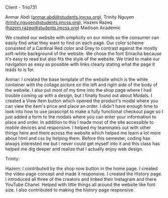 Client - Trio731

Anmar Abdi (anmar.abdi@students.jmcss.org), Trinity Nguyen (trinity.nguyen@students.jmcss.org), Hazem Razeq (hazem.razeq@students.jmcss.org)
Madison Academic


We created our website with simplicity on our minds so the consumer can easily find what they want to find on each page.
Our color scheme consisted of a Cardinal Red color and Grey to contrast against the mostly soft-white background of the website.
We chose the font Sriracha because it's easy to read but also fits the style of the website.
We tried to make our navigation as easy as possible with links clearly stating what the page it leads to is for.

Anmar:
I created the base template of the website which is the white container with the collage picture on the left and right side of the body of the website. I also put most of my time into the shop page where I had trouble coming up with a design, but I finally found out about Modals. I created a View Item button which opened the product's modal where you can view the item's price and place an order. I didn't have enough time to look into how to use javascript to make a fully functional checkout page so I just added a form to the modals where you can enter your information to place and order. In addition to this I made most of the site accessible to mobile devices and responsive. I helped my teammates out with other things here and there across the website which helped me learn a lot more about html and css by helping them. Before this semester, coding has always interested me but I never could get myself into it and this class has helped me dig deeper and realize that I actually enjoy web design.

Trinity:


Hazem:
I contributed by the shop now button in the home page. I created the video page concept and made it responsive. I created the History page. I introduced all three of the creators and linked their Instagram and there YouTube Chanel. Helped with little things all around the website like font size. I also contributed to making the history page responsive.
